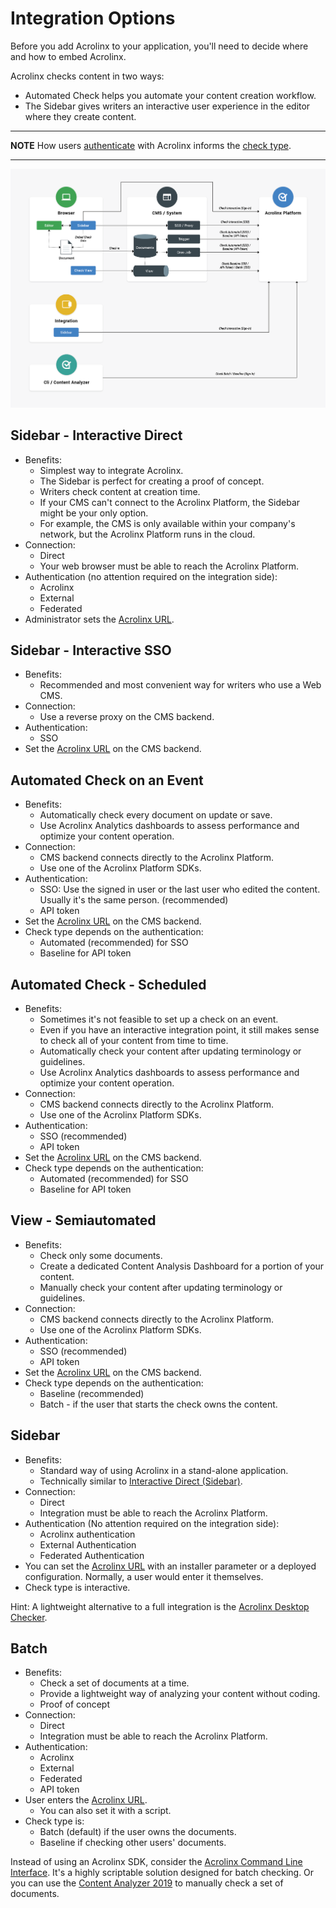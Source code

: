 # Integration Options

Before you add Acrolinx to your application, you'll need to decide where and how to embed Acrolinx.

Acrolinx checks content in two ways:

* Automated Check helps you automate your content creation workflow.
* The Sidebar gives writers an interactive user experience in the editor where they create content.

---
**NOTE**
How users [authenticate](configuration.md#Authentication) with Acrolinx informs the [check type](check-types.md).

---

![Overview of Integration Options](images/integration-types.png)

## Sidebar - Interactive Direct

* Benefits:
    + Simplest way to integrate Acrolinx.
    + The Sidebar is perfect for creating a proof of concept.
    + Writers check content at creation time.
    + If your CMS can't connect to the Acrolinx Platform, the Sidebar might be your only option.
    + For example, the CMS is only available within your company's network, but the Acrolinx Platform runs in the cloud.
* Connection:
    + Direct
    + Your web browser must be able to reach the Acrolinx Platform.
* Authentication (no attention required on the integration side):
    + Acrolinx
    + External
    + Federated
* Administrator sets the [Acrolinx URL](configuration.md#Acrolinx-URL).

## Sidebar - Interactive SSO

* Benefits:
    + Recommended and most convenient way for writers who use a Web CMS.
* Connection:
    + Use a reverse proxy on the CMS backend.
* Authentication:
    + SSO
* Set the [Acrolinx URL](configuration.md#Acrolinx-URL) on the CMS backend.

## Automated Check on an Event

* Benefits:
    + Automatically check every document on update or save.
    + Use Acrolinx Analytics dashboards to assess performance and optimize your content operation.
* Connection:
    + CMS backend connects directly to the Acrolinx Platform.
    + Use one of the Acrolinx Platform SDKs.
* Authentication:
    + SSO: Use the signed in user or the last user who edited the content. Usually it's the same person. (recommended)
    + API token
* Set the [Acrolinx URL](configuration.md#Acrolinx-URL) on the CMS backend.
* Check type depends on the authentication:
    + Automated (recommended) for SSO
    + Baseline for API token

## Automated Check - Scheduled

* Benefits:
    + Sometimes it's not feasible to set up a check on an event.
    + Even if you have an interactive integration point, it still makes sense to check all of your content from time to time.
    + Automatically check your content after updating terminology or guidelines.
    + Use Acrolinx Analytics dashboards to assess performance and optimize your content operation.
* Connection:
    + CMS backend connects directly to the Acrolinx Platform.
    + Use one of the Acrolinx Platform SDKs.
* Authentication:
    + SSO (recommended)
    + API token
* Set the [Acrolinx URL](configuration.md#Acrolinx-URL) on the CMS backend.
* Check type depends on the authentication:
    + Automated (recommended) for SSO
    + Baseline for API token

## View - Semiautomated

* Benefits:
    + Check only some documents.
    + Create a dedicated Content Analysis Dashboard for a portion of your content.
    + Manually check your content after updating terminology or guidelines.
* Connection:
    + CMS backend connects directly to the Acrolinx Platform.
    + Use one of the Acrolinx Platform SDKs.
* Authentication:
    + SSO (recommended)
    + API token
* Set the [Acrolinx URL](configuration.md#Acrolinx-URL) on the CMS backend.
* Check type depends on the authentication:
    + Baseline (recommended)
    + Batch - if the user that starts the check owns the content.

## Sidebar

* Benefits:
    + Standard way of using Acrolinx in a stand-alone application.
    + Technically similar to [Interactive Direct (Sidebar)](#sidebar---interactive-direct).
* Connection:
    + Direct
    + Integration must be able to reach the Acrolinx Platform.
* Authentication (No attention required on the integration side):
    + Acrolinx authentication
    + External Authentication
    + Federated Authentication
* You can set the [Acrolinx URL](configuration.md#Acrolinx-URL) with an installer parameter or a deployed configuration.
  Normally, a user would enter it themselves.
* Check type is interactive.

Hint: A lightweight alternative to a full integration is the [Acrolinx Desktop Checker](https://docs.acrolinx.com/desktopchecker/latest/en).

## Batch

* Benefits:
    + Check a set of documents at a time.
    + Provide a lightweight way of analyzing your content without coding.
    + Proof of concept
* Connection:
    + Direct
    + Integration must be able to reach the Acrolinx Platform.
* Authentication:
    + Acrolinx
    + External
    + Federated
    + API token
* User enters the [Acrolinx URL](configuration.md#Acrolinx-URL).
    + You can also set it with a script.
* Check type is:
    + Batch (default) if the user owns the documents.
    + Baseline if checking other users' documents.

Instead of using an Acrolinx SDK, consider the [Acrolinx Command Line Interface](https://docs.acrolinx.com/cli/latest/en).
It's a highly scriptable solution designed for batch checking.
Or you can use the [Content Analyzer 2019](https://docs.acrolinx.com/ca/latest/en) to manually check a set of documents.
